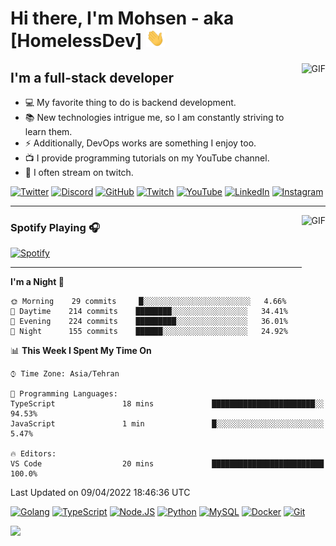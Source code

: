# Hi there, I'm Mohsen - aka [HomelessDev] <img width="30px" src="https://github.com/SatYu26/SatYu26/raw/master/Assets/Hi.gif" />

<img align="right" alt="GIF" height="190px" src="https://octodex.github.com/images/Fintechtocat.png" />

## I'm a full-stack developer

- 💻 My favorite thing to do is backend development.
- 📚 New technologies intrigue me, so I am constantly striving to learn them.
- ⚡ Additionally, DevOps works are something I enjoy too.
- 📺 I provide programming tutorials on my YouTube channel.
- 🔴 I often stream on twitch.

[![Twitter](https://img.shields.io/badge/Twitter-1DA1F2?style=for-the-badge&logo=twitter&logoColor=white)](https://twitter.com/RealHomelessDev)
[![Discord](https://img.shields.io/badge/Discord-7289DA?style=for-the-badge&logo=discord&logoColor=white)](https://discord.gg/pED7Yw9SAj)
[![GitHub](https://img.shields.io/badge/GitHub-100000?style=for-the-badge&logo=github&logoColor=white)](https://github.com/mohsenbostan)
[![Twitch](https://img.shields.io/badge/Twitch-9146FF?style=for-the-badge&logo=twitch&logoColor=white)](https://www.twitch.tv/homelessdev)
[![YouTube](https://img.shields.io/badge/YouTube-FF0000?style=for-the-badge&logo=youtube&logoColor=white)](https://www.youtube.com/channel/UCmRdgrhxeOztHfTdXXKKvHg)
[![LinkedIn](https://img.shields.io/badge/LinkedIn-0077B5?style=for-the-badge&logo=linkedin&logoColor=white)](https://www.linkedin.com/in/mohsenbostan)
[![Instagram](https://img.shields.io/badge/Instagram-E4405F?style=for-the-badge&logo=instagram&logoColor=white)](https://www.instagram.com/mohsenbostan.ir/)

---

<img align="right" alt="GIF" height="170px" src="https://media.giphy.com/media/J5B1Y8QZnzXXbLQIBu/giphy.gif" />

### Spotify Playing 🎧

[![Spotify](https://novatorem-liart-mu.vercel.app/api/spotify)](https://open.spotify.com/user/frj9261crjc4ocj91kbgvzhet?si=EgUp9pCaRT2yp_cdzYblrQ)

---

<!--START_SECTION:waka-->
**I'm a Night 🦉** 

```text
🌞 Morning    29 commits     █░░░░░░░░░░░░░░░░░░░░░░░░   4.66% 
🌆 Daytime    214 commits    ████████░░░░░░░░░░░░░░░░░   34.41% 
🌃 Evening    224 commits    █████████░░░░░░░░░░░░░░░░   36.01% 
🌙 Night      155 commits    ██████░░░░░░░░░░░░░░░░░░░   24.92%

```


📊 **This Week I Spent My Time On** 

```text
⌚︎ Time Zone: Asia/Tehran

💬 Programming Languages: 
TypeScript               18 mins             ███████████████████████░░   94.53% 
JavaScript               1 min               █░░░░░░░░░░░░░░░░░░░░░░░░   5.47%

🔥 Editors: 
VS Code                  20 mins             █████████████████████████   100.0%

```


 Last Updated on 09/04/2022 18:46:36 UTC
<!--END_SECTION:waka-->

[![Golang](https://img.shields.io/badge/Go-00ADD8?style=for-the-badge&logo=go&logoColor=white)]()
[![TypeScript](https://img.shields.io/badge/TypeScript-007ACC?style=for-the-badge&logo=typescript&logoColor=white)]()
[![Node.JS](https://img.shields.io/badge/Node.js-43853D?style=for-the-badge&logo=node.js&logoColor=white)]()
[![Python](https://img.shields.io/badge/Python-3776AB?style=for-the-badge&logo=python&logoColor=white)]()
[![MySQL](https://img.shields.io/badge/MySQL-00000F?style=for-the-badge&logo=mysql&logoColor=white)]()
[![Docker](https://img.shields.io/badge/Docker-2CA5E0?style=for-the-badge&logo=docker&logoColor=white)]()
[![Git](https://img.shields.io/badge/Git-F05032?style=for-the-badge&logo=git&logoColor=white)]()

<img src="https://imgur.com/rilHVxA.png"/>
